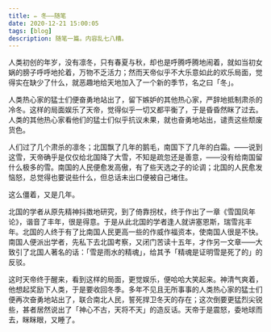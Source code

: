 ```yaml
---
title: ✏️ 冬——随笔
date: 2020-12-21 15:00:05
tags: [blog]
description: 随笔一篇。内容乱七八糟。
---
```


人类初创的年岁，没有凛冬，只有春夏与秋，却也是呼腾呼腾地闹着，就如当初女娲的膀子呼呼地抡着，万物不乏活力；然而天帝似乎不大乐意如此的欢乐局面，觉得实在缺少了什么，就恶趣地给天地加入了一个新的季节，名之曰「冬」。

人类热心家的猛士们便奋勇地站出了，留下嫉妒的其他热心家，严辞地抵制肃杀的冷冬。这样的局面娱乐了天帝，觉得似乎一切又都平衡了，于是昏昏然眯了过去。人类的其他热心家看他们的猛士们似乎抗议未果，就也奋勇地站出，谴责这些颓废货色。

人们过了几个肃杀的凛冬；北国飘了几年的鹅毛，南国下了几年的白霜。——说到这雪，天帝确乎是仅仅给北国降了大雪，不知是疏忽还是善意，——没有给南国留什么极多的雪。南国的人民便愈发高傲，有了些天选之子的论调；北国的人民愈发恼怒，总觉得也要说些什么，但总话未出口便被自己堵住。

这么僵着，又是几年。

北国的学者从原先精神抖擞地研究，到了倚靠拐杖，终于作出了一章《雪国凤年论》，谐音了丰年，很是得意。于是从此北国的学者逢人就讲塞恩斯，瑞雪兆丰年。北国的人终于有了比南国人民更高一些的作威作福资本，使南国人很是不快。南国人便派出学者，先私下去北国考察，又闭门苦读十五年，才作另一文章——大致引了北国人著名的话：「雪是雨水的精魂」，给其予「精魂是证明雪是死了的」的反驳。

这时天帝终于醒来，看到这样的局面，更觉娱乐，便哈哈大笑起来。神清气爽着，他想起奖励下人类，于是要收回冬季。多年不见且无所事事的人类热心家的猛士们便再次奋勇地站出了，联合南北人民，誓死捍卫冬天的存在；这次倒要更猛烈尖锐些，甚者居然说出了「神心不古，天将不天」的造反话。天帝于是震怒，委地球而去，眯眯眼，又睡了。
